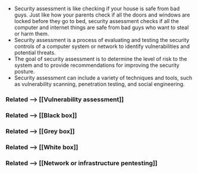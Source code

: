- Security assessment is like checking if your house is safe from bad guys. Just like how your parents check if all the doors and windows are locked before they go to bed, security assessment checks if all the computer and internet things are safe from bad guys who want to steal or harm them.
- Security assessment is a process of evaluating and testing the security controls of a computer system or network to identify vulnerabilities and potential threats.
- The goal of security assessment is to determine the level of risk to the system and to provide recommendations for improving the security posture.
- Security assessment can include a variety of techniques and tools, such as vulnerability scanning, penetration testing, and social engineering.
### Related --> [[Vulnerability assessment]]
### Related --> [[Black box]]
### Related --> [[Grey box]]
### Related --> [[White box]]
### Related --> [[Network or infrastructure pentesting]]